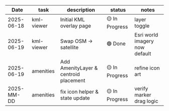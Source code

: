 | Date | task | description | status | notes |
| ---- | ---- | ----------- | ------ | ----- |
| 2025-06-18 | kml-viewer | Initial KML overlay page | 🟡 In Progress | layer toggle |
| 2025-06-19 | kml-viewer | Swap OSM → satellite | 🟢 Done | Esri world imagery now default |
| 2025-06-19 | amenities | Add AmenityLayer & centroid placement | 🟡 In Progress | refine icon art |
| 2025-MM-DD | amenities | fix icon helper & state update | 🟡 In Progress | verify marker drag logic |
